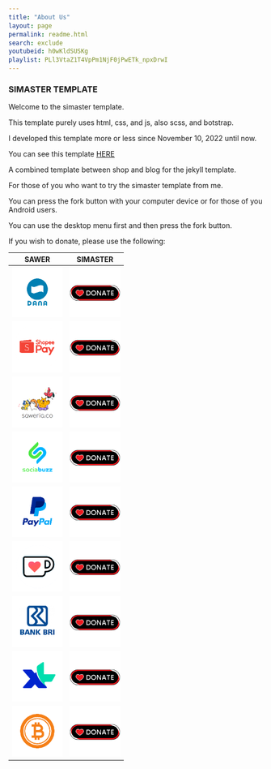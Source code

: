 ```yaml
---
title: "About Us"
layout: page
permalink: readme.html
search: exclude
youtubeid: h0wKldSUSKg
playlist: PLl3VtaZ1T4VpPm1NjF0jPwETk_npxDrwI
---  
```


<h3>SIMASTER TEMPLATE</h3>
<p>Welcome to the simaster template.</p>
<p>This template purely uses html, css, and js, also scss, and botstrap.</p>
<p>I developed this template more or less since November 10, 2022 until now.</p>
<p>You can see this template <a href="https://www.clashmwns.com">HERE</a></p>
<p>A combined template between shop and blog for the jekyll template.</p>
<p>For those of you who want to try the simaster template from me.</p>
<p>You can press the fork button with your computer device or for those of you Android users.</p>
<p>You can use the desktop menu first and then press the fork button.</p>
<p>If you wish to donate, please use the following:</p>

<!-- Donasi Start -->
<table>
<thead>
<tr>
<th>SAWER</th>
<th>SIMASTER</th>
</tr>
</thead>
<tbody>
<tr>
<td><img src="/assets/images/donasidana.png" alt="donasi dana" width="100px" height="100px"></td>
<td><a href="https://link.dana.id/qr/4r3ahl1" target="_blank"><img src="/assets/images/btn-donasi.png" alt="donasi dana" width="100px" height="100px"></a></td>
</tr>
<tr>
<td><img src="/assets/images/donasishopeepay.png" alt="donasi shopeepay" width="100px" height="100px"></td>
<td><a href="https://wsa.wallet.airpay.co.id/qr/004f42927bfe976b9d3c?smtt=0.0.9" target="_blank"><img src="/assets/images/btn-donasi.png" alt="donasi dana" width="100px" height="100px"></a></td>
</tr>
<tr>
<td><img src="/assets/images/donasisaweria.png" alt="donasi saweria" width="100px" height="100px"></td>
<td><a href="https://saweria.co/masterwifi99" target="_blank"><img src="/assets/images/btn-donasi.png" alt="donasi dana" width="100px" height="100px"></a></td>
</tr>
<tr>
<td><img src="/assets/images/donasisociabuzz.png" alt="donasi sociabuzz" width="100px" height="100px"></td>
<td><a href="https://sociabuzz.com/master_wifi_network_solution/tribe" target="_blank"><img src="/assets/images/btn-donasi.png" alt="donasi dana" width="100px" height="100px"></a></td>
</tr>
<tr>
<td><img src="/assets/images/donasipaypal.png" alt="donasi paypal" width="100px" height="100px"></td>
<td><a href="https://paypal.me/myarachma92" target="_blank"><img src="/assets/images/btn-donasi.png" alt="donasi dana" width="100px" height="100px"></a></td>
</tr>
<tr>
<td><img src="/assets/images/donasikofi.png" alt="donasi kofi" width="100px" height="100px"></td>
<td><a href="https://ko-fi.com/masterwifinetworksolution" target="_blank"><img src="/assets/images/btn-donasi.png" alt="donasi dana" width="100px" height="100px"></a></td>
</tr>
<tr>
<td><img src="/assets/images/donasibri.png" alt="donasi bri" width="100px" height="100px"></td>
<td><a href="https://www.clashmwns.com/donasi-bri.html"><img src="/assets/images/btn-donasi.png" alt="donasi dana" width="100px" height="100px"></a></td>
</tr>
<tr>
<td><img src="/assets/images/donasipulsa.png" alt="donasi pulsa" width="100px" height="100px"></td>
<td><a href="https://www.clashmwns.com/donasi-pulsa.html"><img src="/assets/images/btn-donasi.png" alt="donasi dana" width="100px" height="100px"></a></td>
</tr>
<tr>
<td><img src="/assets/images/donasibitcoin.png" alt="donasi bitcoin" width="100px" height="100px"></td>
<td><a href="www.clashmwns.com/donasi-bitcoin.html"><img src="/assets/images/btn-donasi.png" alt="donasi dana" width="100px" height="100px"></a></td>
</tr>
</tbody>
</table>
<!-- Donasi End -->
